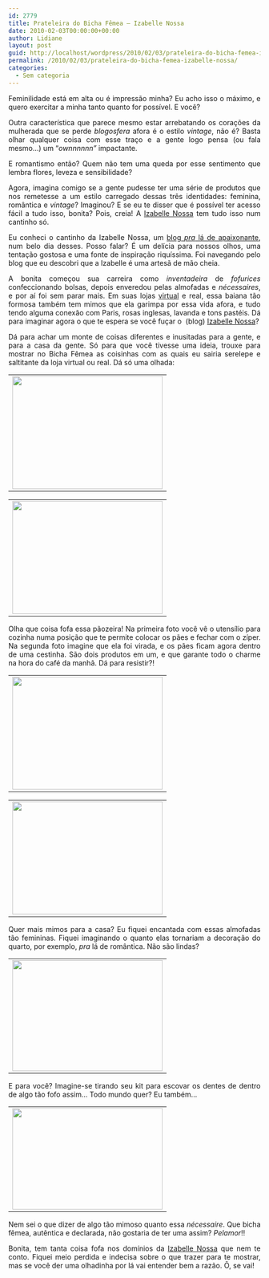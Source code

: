 ```yaml
---
id: 2779
title: Prateleira do Bicha Fêmea – Izabelle Nossa
date: 2010-02-03T00:00:00+00:00
author: Lidiane
layout: post
guid: http://localhost/wordpress/2010/02/03/prateleira-do-bicha-femea-izabelle-nossa/
permalink: /2010/02/03/prateleira-do-bicha-femea-izabelle-nossa/
categories:
  - Sem categoria
---
```

<p style="text-align: justify;">
  Feminilidade está em alta ou é impressão minha? Eu acho isso o máximo, e quero exercitar a minha tanto quanto for possível. E você?
</p>

<p style="text-align: justify;">
  Outra característica que parece mesmo estar arrebatando os corações da mulherada que se perde <em>blogosfera</em> afora é o estilo <em>vintage</em>, não é? Basta olhar qualquer coisa com esse traço e a gente logo pensa (ou fala mesmo…) um “<em>ownnnnnn”</em> impactante.
</p>

<p style="text-align: justify;">
  E romantismo então? Quem não tem uma queda por esse sentimento que lembra flores, leveza e sensibilidade?
</p>

<p style="text-align: justify;">
  <!--more-->
</p>

<p style="text-align: justify;">
  Agora, imagina comigo se a gente pudesse ter uma série de produtos que nos remetesse a um estilo carregado dessas três identidades: feminina, romântica e <em>vintage</em>? Imaginou? E se eu te disser que é possível ter acesso fácil a tudo isso, bonita? Pois, creia! A <a href="http://www.izabellenossa.com.br/blog/" target="_blank">Izabelle Nossa</a> tem tudo isso num cantinho só.
</p>

<p style="text-align: justify;">
  Eu conheci o cantinho da Izabelle Nossa, um <a href="http://www.izabellenossa.com.br/blog/" target="_blank">blog <em>pra</em> lá de apaixonante</a>, num belo dia desses. Posso falar? É um delícia para nossos olhos, uma tentação gostosa e uma fonte de inspiração riquíssima. Foi navegando pelo blog que eu descobri que a Izabelle é uma artesã de mão cheia.
</p>

<p style="text-align: justify;">
  A bonita começou sua carreira como <em>inventadeira</em> de <em>fofurices</em> confeccionando bolsas, depois enveredou pelas almofadas e <em>nécessaires</em>, e por aí foi sem parar mais. Em suas lojas <a href="http://www.izabellenossa.com.br/lojavirtual/aloja.php" target="_blank">virtual</a> e real, essa baiana tão formosa também tem mimos que ela garimpa por essa vida afora, e tudo tendo alguma conexão com Paris, rosas inglesas, lavanda e tons pastéis. Dá para imaginar agora o que te espera se você fuçar o  (blog) <a href="http://www.izabellenossa.com.br/blog/" target="_blank">Izabelle Nossa</a>?
</p>

<p style="text-align: justify;">
  Dá para achar um monte de coisas diferentes e inusitadas para a gente, e para a casa da gente. Só para que você tivesse uma ideia, trouxe para mostrar no Bicha Fêmea as coisinhas com as quais eu sairia serelepe e saltitante da loja virtual ou real. Dá só uma olhada:
</p>

<table align="center">
  <tr>
    <td>
      <a href="http://www.trololodemulher.com.br/blog/wp-content/uploads/2010/02/paozeira1.jpg"><img class="aligncenter size-medium wp-image-4240" title="paozeira[1]" src="http://www.trololodemulher.com.br/blog/wp-content/uploads/2010/02/paozeira1-300x225.jpg" alt="" width="300" height="225" /></a>
    </td>
  </tr>
</table>

<table align="center">
  <tr>
    <td>
      <a href="http://www.trololodemulher.com.br/blog/wp-content/uploads/2010/02/paozeira21.jpg"><img class="aligncenter size-medium wp-image-4239" title="paozeira2[1]" src="http://www.trololodemulher.com.br/blog/wp-content/uploads/2010/02/paozeira21-300x225.jpg" alt="" width="300" height="225" /></a>
    </td>
  </tr>
</table>

<p style="text-align: justify;">
  Olha que coisa fofa essa pãozeira! Na primeira foto você vê o utensílio para cozinha numa posição que te permite colocar os pães e fechar com o zíper. Na segunda foto imagine que ela foi virada, e os pães ficam agora dentro de uma cestinha. São dois produtos em um, e que garante todo o charme na hora do café da manhã. Dá para resistir?!
</p>

<table align="center">
  <tr>
    <td>
      <a href="http://www.trololodemulher.com.br/blog/wp-content/uploads/2010/02/almofffloral1.jpg"><img class="aligncenter size-medium wp-image-4236" title="almofffloral[1]" src="http://www.trololodemulher.com.br/blog/wp-content/uploads/2010/02/almofffloral1-300x225.jpg" alt="" width="300" height="225" /></a>
    </td>
  </tr>
</table>

<table align="center">
  <tr>
    <td>
      <a href="http://www.trololodemulher.com.br/blog/wp-content/uploads/2010/02/almofadatoile1.jpg"><img class="aligncenter size-medium wp-image-4235" title="almofadatoile[1]" src="http://www.trololodemulher.com.br/blog/wp-content/uploads/2010/02/almofadatoile1-300x225.jpg" alt="" width="300" height="225" /></a>
    </td>
  </tr>
</table>

<p style="text-align: justify;">
  Quer mais mimos para a casa? Eu fiquei encantada com essas almofadas tão femininas. Fiquei imaginando o quanto elas tornariam a decoração do quarto, por exemplo, <em>pra</em> lá de romântica. Não são lindas?
</p>

<table align="center">
  <tr>
    <td>
      <a href="http://www.trololodemulher.com.br/blog/wp-content/uploads/2010/02/kit1.jpg"><img class="aligncenter size-medium wp-image-4237" title="kit[1]" src="http://www.trololodemulher.com.br/blog/wp-content/uploads/2010/02/kit1-300x221.jpg" alt="" width="300" height="221" /></a>
    </td>
  </tr>
</table>

<p style="text-align: justify;">
  E para você? Imagine-se tirando seu kit para escovar os dentes de dentro de algo tão fofo assim… Todo mundo quer? Eu também…
</p>

<table align="center">
  <tr>
    <td>
      <a href="http://www.trololodemulher.com.br/blog/wp-content/uploads/2010/02/necessaire.jpg"><img class="aligncenter size-medium wp-image-4243" title="nécessaire" src="http://www.trololodemulher.com.br/blog/wp-content/uploads/2010/02/necessaire-300x202.jpg" alt="" width="300" height="202" /></a>
    </td>
  </tr>
</table>

<p style="text-align: justify;">
  Nem sei o que dizer de algo tão mimoso quanto essa <em>nécessaire</em>. Que bicha fêmea, autêntica e declarada, não gostaria de ter uma assim? <em>Pelamor</em>!!
</p>

<p style="text-align: justify;">
  Bonita, tem tanta coisa fofa nos domínios da <a href="http://www.izabellenossa.com.br/blog/" target="_blank">Izabelle Nossa</a> que nem te conto. Fiquei meio perdida e indecisa sobre o que trazer para te mostrar, mas se você der uma olhadinha por lá vai entender bem a razão. Ô, se vai!
</p>